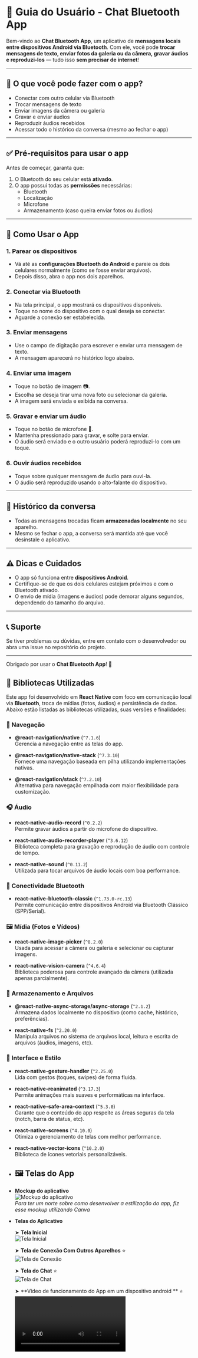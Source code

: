 # 📱 Guia do Usuário - Chat Bluetooth App

Bem-vindo ao **Chat Bluetooth App**, um aplicativo de **mensagens locais entre dispositivos Android via Bluetooth**. Com ele, você pode **trocar mensagens de texto, enviar fotos da galeria ou da câmera, gravar áudios e reproduzi-los** — tudo isso **sem precisar de internet**!

---

## 🧭 O que você pode fazer com o app?

- Conectar com outro celular via Bluetooth
- Trocar mensagens de texto
- Enviar imagens da câmera ou galeria
- Gravar e enviar áudios
- Reproduzir áudios recebidos
- Acessar todo o histórico da conversa (mesmo ao fechar o app)

---

## ✅ Pré-requisitos para usar o app

Antes de começar, garanta que:

1. O Bluetooth do seu celular está **ativado**.
2. O app possui todas as **permissões** necessárias:
   - Bluetooth
   - Localização
   - Microfone
   - Armazenamento (caso queira enviar fotos ou áudios)

---

## 🚀 Como Usar o App

### 1. **Parear os dispositivos**

- Vá até as **configurações Bluetooth do Android** e pareie os dois celulares normalmente (como se fosse enviar arquivos).
- Depois disso, abra o app nos dois aparelhos.

### 2. **Conectar via Bluetooth**

- Na tela principal, o app mostrará os dispositivos disponíveis.
- Toque no nome do dispositivo com o qual deseja se conectar.
- Aguarde a conexão ser estabelecida.

### 3. **Enviar mensagens**

- Use o campo de digitação para escrever e enviar uma mensagem de texto.
- A mensagem aparecerá no histórico logo abaixo.

### 4. **Enviar uma imagem**

- Toque no botão de imagem 📷.
- Escolha se deseja tirar uma nova foto ou selecionar da galeria.
- A imagem será enviada e exibida na conversa.

### 5. **Gravar e enviar um áudio**

- Toque no botão de microfone 🎤.
- Mantenha pressionado para gravar, e solte para enviar.
- O áudio será enviado e o outro usuário poderá reproduzi-lo com um toque.

### 6. **Ouvir áudios recebidos**

- Toque sobre qualquer mensagem de áudio para ouvi-la.
- O áudio será reproduzido usando o alto-falante do dispositivo.

---

## 💾 Histórico da conversa

- Todas as mensagens trocadas ficam **armazenadas localmente** no seu aparelho.
- Mesmo se fechar o app, a conversa será mantida até que você desinstale o aplicativo.

---

## ⚠️ Dicas e Cuidados

- O app só funciona entre **dispositivos Android**.
- Certifique-se de que os dois celulares estejam próximos e com o Bluetooth ativado.
- O envio de mídia (imagens e áudios) pode demorar alguns segundos, dependendo do tamanho do arquivo.

---

## 📞 Suporte

Se tiver problemas ou dúvidas, entre em contato com o desenvolvedor ou abra uma issue no repositório do projeto.

---

Obrigado por usar o **Chat Bluetooth App**! 💙


## 🧩 Bibliotecas Utilizadas

Este app foi desenvolvido em **React Native** com foco em comunicação local via **Bluetooth**, troca de mídias (fotos, áudios) e persistência de dados. Abaixo estão listadas as bibliotecas utilizadas, suas versões e finalidades:

### 📱 Navegação
- **@react-navigation/native** (`^7.1.6`)  
  Gerencia a navegação entre as telas do app.

- **@react-navigation/native-stack** (`^7.3.10`)  
  Fornece uma navegação baseada em pilha utilizando implementações nativas.

- **@react-navigation/stack** (`^7.2.10`)  
  Alternativa para navegação empilhada com maior flexibilidade para customização.

### 🎧 Áudio
- **react-native-audio-record** (`^0.2.2`)  
  Permite gravar áudios a partir do microfone do dispositivo.

- **react-native-audio-recorder-player** (`^3.6.12`)  
  Biblioteca completa para gravação e reprodução de áudio com controle de tempo.

- **react-native-sound** (`^0.11.2`)  
  Utilizada para tocar arquivos de áudio locais com boa performance.

### 🔗 Conectividade Bluetooth
- **react-native-bluetooth-classic** (`^1.73.0-rc.13`)  
  Permite comunicação entre dispositivos Android via Bluetooth Clássico (SPP/Serial).

### 🖼️ Mídia (Fotos e Vídeos)
- **react-native-image-picker** (`^8.2.0`)  
  Usada para acessar a câmera ou galeria e selecionar ou capturar imagens.

- **react-native-vision-camera** (`^4.6.4`)  
  Biblioteca poderosa para controle avançado da câmera (utilizada apenas parcialmente).

### 💾 Armazenamento e Arquivos
- **@react-native-async-storage/async-storage** (`^2.1.2`)  
  Armazena dados localmente no dispositivo (como cache, histórico, preferências).

- **react-native-fs** (`^2.20.0`)  
  Manipula arquivos no sistema de arquivos local, leitura e escrita de arquivos (áudios, imagens, etc).

### 💅 Interface e Estilo
- **react-native-gesture-handler** (`^2.25.0`)  
  Lida com gestos (toques, swipes) de forma fluida.

- **react-native-reanimated** (`^3.17.3`)  
  Permite animações mais suaves e performáticas na interface.

- **react-native-safe-area-context** (`^5.3.0`)  
  Garante que o conteúdo do app respeite as áreas seguras da tela (notch, barra de status, etc).

- **react-native-screens** (`^4.10.0`)  
  Otimiza o gerenciamento de telas com melhor performance.

- **react-native-vector-icons** (`^10.2.0`)  
  Biblioteca de ícones vetoriais personalizáveis.


- ## 🖼️ Telas do App

- **Mockup do aplicativo**  
  ![Mockup do aplicativo](./assets/mockup.jpeg)  
  *Para ter um norte sobre como desenvolver a estilização do app, fiz esse mockup utilizando Canva*

- **Telas do Aplicativo**

  ➤ **Tela Inicial**  
  ![Tela Inicial](./assets/telainicial.jpg)

  ➤ **Tela de Conexão Com Outros Aparelhos** ⭐  
  ![Tela de Conexão](./assets/teladeconexão.jpg)

  ➤ **Tela do Chat** ⭐  
  ![Tela de Chat](./assets/chat.jpg)

  ➤ **Vídeo de funcionamento do App em um dispositivo android ** ⭐
   ![Video de Funcionamento](./assets/teste.mp4)
